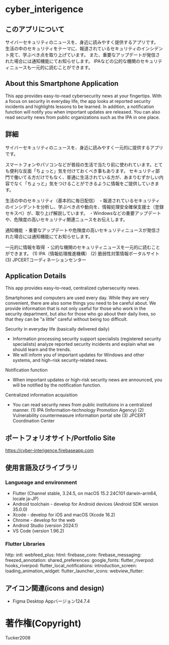 # cyber_interigence

## このアプリについて
サイバーセキュリティのニュースを、身近に読みやすく提供するアプリです。
生活の中のセキュリティをテーマに、報道されているセキュリティのインシデント見て、学ぶべき点を取り上げています。
また、重要なアップデートが発信された場合には通知機能にてお知らせします。
IPAなどの公的な機関のセキュリティニュースも一元的に読むことができます。

## About this Smartphone Application
This app provides easy-to-read cybersecurity news at your fingertips.
With a focus on security in everyday life, the app looks at reported security incidents and highlights lessons to be learned.
In addition, a notification function will notify you when important updates are released.
You can also read security news from public organizations such as the IPA in one place.

## 詳細
サイバーセキュリティのニュースを、身近に読みやすく一元的に提供するアプリです。

スマートフォンやパソコンなどが普段の生活で当たり前に使われています。とても便利な反面「ちょっと」気を付けておくべき事もあります。
セキュリティ部門で働いてる方だけでもなく、普通に生活されている方が、あまりむずかしい内容でなく「ちょっと」気をつけることができるように情報をご提供していきます。

生活の中のセキュリティ（基本的に毎日配信）
・報道されているセキュリティのインシデントを分析し、学ぶべき点や動向を、情報処理安全確保支援士（登録セキスペ）が、取り上げ解説しています。
・Windowsなどの重要アップデートや、危険度の高いセキュリティ関連ニュースをお伝えします。

通知機能
・重要なアップデートや危険度の高いセキュリティニュースが発信された場合には通知機能にてお知らせします。

一元的に情報を取得
・公的な機関のセキュリティニュースを一元的に読むことができます。
(1) IPA（情報処理推進機構）
(2) 脆弱性対策情報ポータルサイト
(3) JPCERTコーディネーションセンター

## Application Details
This app provides easy-to-read, centralized cybersecurity news.

Smartphones and computers are used every day. While they are very convenient, there are also some things you need to be careful about.
We provide information that is not only useful for those who work in the security department, but also for those who go about their daily lives, so that they can be "a little" careful without being too difficult.

Security in everyday life (basically delivered daily)
- Information processing security support specialists (registered security specialists) analyze reported security incidents and explain what we should learn and the trends.
- We will inform you of important updates for Windows and other systems, and high-risk security-related news.

Notification function
- When important updates or high-risk security news are announced, you will be notified by the notification function.

Centralized information acquisition
- You can read security news from public institutions in a centralized manner.
(1) IPA (Information-technology Promotion Agency)
(2) Vulnerability countermeasure information portal site
(3) JPCERT Coordination Center

## ポートフォリオサイト/Portfolio Site
https://cyber-interigence.firebaseapp.com

## 使用言語及びライブラリ
### Langueage and environment
* Flutter (Channel stable, 3.24.5, on macOS 15.2 24C101 darwin-arm64, locale ja-JP)
* Android toolchain - develop for Android devices (Android SDK version 35.0.0)
* Xcode - develop for iOS and macOS (Xcode 16.2)
* Chrome - develop for the web
* Android Studio (version 2024.1)
* VS Code (version 1.96.2)

### Flutter Libraries
  http:
  intl: 
  webfeed_plus:
  html: 
  firebase_core:
  firebase_messaging:
  freezed_annotation: 
  shared_preferences: 
  google_fonts: 
  flutter_riverpod: 
  hooks_riverpod:
  flutter_local_notifications:
  introduction_screen:  
  loading_animation_widget: 
  flutter_launcher_icons:
  webview_flutter:

## アイコン関連(icons and design)
* Figma Desktop Appバージョン124.7.4

# 著作権(Copyright)
Tucker2008

